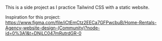 This is a side project as I practice Tailwind CSS with a static website.

Inspiration for this project: https://www.figma.com/file/iCtEmCtz2EECa7GFPwcbuB/Home-Rentals-Agency-website-design-(Community)?node-id=0%3A1&t=DNjLC047mRutrdGR-0
